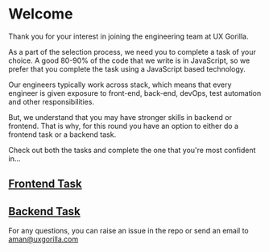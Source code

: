 Welcome
=======


Thank you for your interest in joining the engineering team at UX Gorilla.

As a part of the selection process, we need you to complete a task of your choice.
A good 80-90% of the code that we write is in JavaScript, so we prefer that you complete the task using a JavaScript based technology.

Our engineers typically work across stack, which means that every engineer is given exposure to front-end, back-end, devOps, test automation and other responsibilities. 

But, we understand that you may have stronger skills in backend or frontend. That is why, for this round you have an option to either do a frontend task or a backend task.

Check out both the tasks and complete the one that you're most confident in...


[Frontend Task](https://github.com/UXGorilla/hiring-frontend/blob/main/README.md)
------------------------------------

[Backend Task](https://github.com/UXGorilla/hiring-backend/blob/main/README.md)
----------------------------------



For any questions, you can raise an issue in the repo or send an email to aman@uxgorilla.com 
